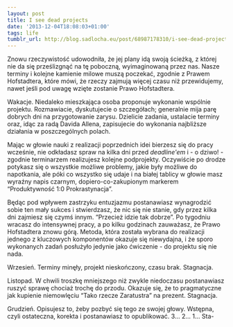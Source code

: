 ```yaml
---
layout: post
title: I see dead projects
date: '2013-12-04T18:08:03+01:00'
tags: life
tumblr_url: http://blog.sadlocha.eu/post/68987178310/i-see-dead-projects
---
```


Znowu rzeczywistość udowodniła, że jej plany idą swoją ścieżką, z której nie da się prześlizgnąć na tę poboczną, wyimaginowaną przez nas. Nasze terminy i kolejne kamienie milowe muszą poczekać, zgodnie z Prawem Hofstadtera, które mówi, że rzeczy zajmują więcej czasu niż przewidujemy, nawet jeśli pod uwagę wzięte zostanie Prawo Hofstadtera.

Wakacje. Niedaleko mieszkająca osoba proponuje wykonanie wspólnie projektu. Rozmawiacie, dyskutujecie o szczegółach; generalnie mija parę dobrych dni na przygotowanie zarysu. Dzielicie zadania, ustalacie terminy oraz, idąc za radą Davida Allena, zapisujecie do wykonania najbliższe działania w poszczególnych polach.

Mając w głowie nauki z realizacji poprzednich idei bierzesz się do pracy wcześnie, nie odkładasz spraw na kilka dni przed *deadline'em* i - o dziwo! - zgodnie terminarzem realizujesz kolejne podprojekty. Oczywiście po drodze potykasz się o wszystkie możliwe problemy, jakie były możliwe do napotkania, ale póki co wszystko się udaje i na białej tablicy w głowie masz wyraźny napis czarnym, dopiero-co-zakupionym markerem “Produktywność 1:0 Prokrastynacja”.

Będąc pod wpływem zastrzyku entuzjazmu postanawiasz wynagrodzić sobie ten mały sukces i stwierdzasz, że nic się nie stanie, gdy przez kilka dni zajmiesz się czymś innym. “Przecież idzie tak dobrze”. Po tygodniu wracasz do intensywnej pracy, a po kilku godzinach zauważasz, że Prawo Hofstadtera znowu górą. Metoda, która została wybrana do realizacji jednego z kluczowych komponentów okazuje się niewydajna, i że sporo wykonanych zadań posłużyło jedynie jako ćwiczenie - do projektu się nie nada.

Wrzesień. Terminy minęły, projekt nieskończony, czasu brak. Stagnacja.

Listopad. W chwili troszkę mniejszego niż zwykle niedoczasu postanawiasz ruszyć sprawę chociaż trochę do przodu. Okazuje się, że to pragmatyczne jak kupienie niemowlęciu “Tako rzecze Zaratustra” na prezent. Stagnacja.

Grudzień. Opisujesz to, żeby pozbyć się tego ze swojej głowy. Wstępna, czyli ostateczna, korekta i postanawiasz to opublikować. 3… 2… 1… Sta-

